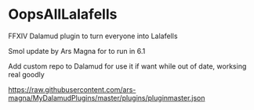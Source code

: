 # OopsAllLalafells
FFXIV Dalamud plugin to turn everyone into Lalafells

Smol update by Ars Magna for to run in 6.1 

Add custom repo to Dalamud for use it if want while out of date, worksing real goodly

https://raw.githubusercontent.com/ars-magna/MyDalamudPlugins/master/plugins/pluginmaster.json
